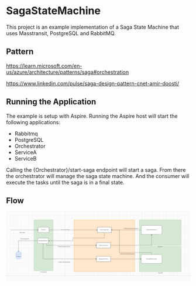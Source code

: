 # SagaStateMachine

This project is an example implementation of a Saga State Machine that uses Masstransit, PostgreSQL and RabbitMQ.

## Pattern

https://learn.microsoft.com/en-us/azure/architecture/patterns/saga#orchestration

https://www.linkedin.com/pulse/saga-design-pattern-cnet-amir-doosti/

## Running the Application

The example is setup with Aspire. Running the Aspire host will start the following applications:

- Rabbitmq
- PostgreSQL
- Orchestrator
- ServiceA
- ServiceB

Calling the {Orchestrator}/start-saga endpoint will start a saga. From there the orchestrator will manage the saga state machine.
And the consumer will execute the tasks until the saga is in a final state.

## Flow

![happy flow](assets/StateMachine.png)
